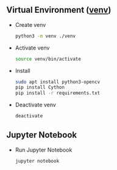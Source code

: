## Virtual Environment ([venv](https://docs.python.org/3/library/venv))

* Create venv
  ```bash
  python3 -m venv ./venv
  ```

* Activate venv
  ```bash
  source venv/bin/activate
  ```

* Install
  ```bash
  sudo apt install python3-opencv
  pip install Cython
  pip install -r requirements.txt
  ```

* Deactivate venv
  ```bash
  deactivate
  ```

## Jupyter Notebook
* Run Jupyter Notebook
  ```bash
  jupyter notebook
  ```